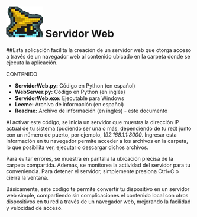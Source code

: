 # ![](./Images/GitHub.png) Servidor Web

##Esta aplicación facilita la creación de un servidor web que otorga acceso a través de un navegador web al contenido ubicado en la carpeta donde se ejecuta la aplicación.

CONTENIDO

- **ServidorWeb.py:** Código en Python (en español)
- **WebServer.py:** Código en Python (en inglés)
- **ServidorWeb.exe:** Ejecutable para Windows
- **Leeme:** Archivo de información (en español)
- **Readme:** Archivo de información (en inglés) - este documento

Al activar este código, se inicia un servidor que muestra la dirección IP actual de tu sistema (pudiendo ser una o más, dependiendo de tu red) junto con un número de puerto, por ejemplo, *192.168.1.1:8000*. Ingresar esta información en tu navegador permite acceder a los archivos en la carpeta, lo que posibilita ver, ejecutar o descargar dichos archivos.

Para evitar errores, se muestra en pantalla la ubicación precisa de la carpeta compartida. Además, se monitorea la actividad del servidor para tu conveniencia. Para detener el servidor, simplemente presiona Ctrl+C o cierra la ventana.

Básicamente, este código te permite convertir tu dispositivo en un servidor web simple, compartiendo sin complicaciones el contenido local con otros dispositivos en tu red a través de un navegador web, mejorando la facilidad y velocidad de acceso.
